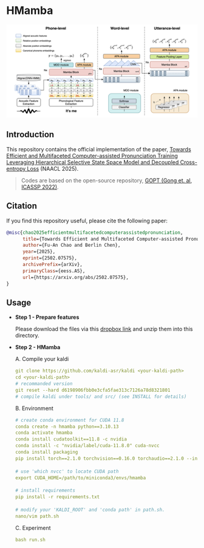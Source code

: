 # HMamba

<p align="left"><img src="https://github.com/Fuann/hmamba/blob/master/pics/hmamba.png?raw=true" alt="hmamba" width="800"/></p>

## Introduction

This repository contains the official implementation of the paper, [Towards Efficient and Multifaceted Computer-assisted Pronunciation Training Leveraging Hierarchical Selective State Space Model and Decoupled Cross-entropy Loss](https://arxiv.org/abs/2502.07575) (NAACL 2025).

> Codes are based on the open-source repository, [GOPT (Gong et. al, ICASSP 2022)](https://github.com/YuanGongND/gopt).

## Citation

If you find this repository useful, please cite the following paper:

``` bibtex
@misc{chao2025efficientmultifacetedcomputerassistedpronunciation,
      title={Towards Efficient and Multifaceted Computer-assisted Pronunciation Training Leveraging Hierarchical Selective State Space Model and Decoupled Cross-entropy Loss}, 
      author={Fu-An Chao and Berlin Chen},
      year={2025},
      eprint={2502.07575},
      archivePrefix={arXiv},
      primaryClass={eess.AS},
      url={https://arxiv.org/abs/2502.07575}, 
}
```

## Usage

- **Step 1 - Prepare features**

  Please download the files via this [dropbox link](https://www.dropbox.com/scl/fi/2avige1colrltska5746i/data.zip?rlkey=hr5ahgyiihvshnx4f6fm5z7i6&st=iemoz1ot&dl=1) and unzip them into this directory.

- **Step 2 - HMamba**

  A. Compile your kaldi
  ``` yaml
  git clone https://github.com/kaldi-asr/kaldi <your-kaldi-path>
  cd <your-kaldi-path>
  # recommanded version
  git reset --hard d6198906fbb0e3cfa5fae313c7126a78d8321801
  # compile kaldi under tools/ and src/ (see INSTALL for details)
  ```
  
  B. Environment
  ``` yaml
  # create conda environment for CUDA 11.8
  conda create -n hmamba python==3.10.13
  conda activate hmamba
  conda install cudatoolkit==11.8 -c nvidia
  conda install -c "nvidia/label/cuda-11.8.0" cuda-nvcc
  conda install packaging
  pip install torch==2.1.0 torchvision==0.16.0 torchaudio==2.1.0 --index-url https://download.pytorch.org/whl/cu118

  # use 'which nvcc' to locate CUDA path
  export CUDA_HOME=/path/to/miniconda3/envs/hmamba

  # install requirements
  pip install -r requirements.txt

  # modify your 'KALDI_ROOT' and 'conda path' in path.sh.
  nano/vim path.sh
  ```

  C. Experiment
  ``` yaml
  bash run.sh
  ```
